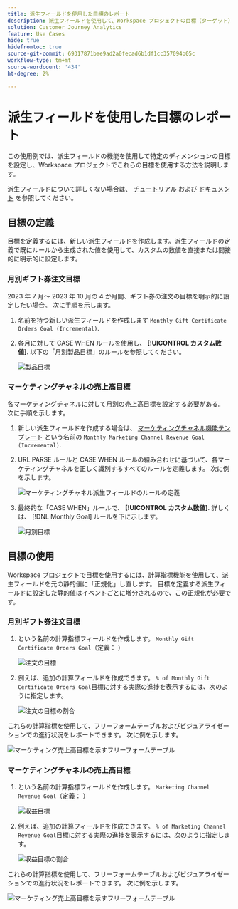 ```yaml
---
title: 派生フィールドを使用した目標のレポート
description: 派生フィールドを使用して、Workspace プロジェクトの目標（ターゲット）をレポートする方法を説明します。
solution: Customer Journey Analytics
feature: Use Cases
hide: true
hidefromtoc: true
source-git-commit: 69317871bae9ad2a0fecad6b1df1cc357094b05c
workflow-type: tm+mt
source-wordcount: '434'
ht-degree: 2%

---
```



# 派生フィールドを使用した目標のレポート

この使用例では、派生フィールドの機能を使用して特定のディメンションの目標を設定し、Workspace プロジェクトでこれらの目標を使用する方法を説明します。

派生フィールドについて詳しくない場合は、 [チュートリアル](https://experienceleague.adobe.com/docs/customer-journey-analytics-learn/tutorials/data-views/derived-fields-in-cja.html?lang=en) および [ドキュメント](../data-views/derived-fields/derived-fields.md) を参照してください。


## 目標の定義

目標を定義するには、新しい派生フィールドを作成します。派生フィールドの定義で既にルールから生成された値を使用して、カスタムの数値を直接または間接的に明示的に設定します。


### 月別ギフト券注文目標

2023 年 7 月～ 2023 年 10 月の 4 か月間、ギフト券の注文の目標を明示的に設定したい場合。 次に手順を示します。

1. 名前を持つ新しい派生フィールドを作成します `Monthly Gift Certificate Orders Goal (Incremental)`.

1. 各月に対して CASE WHEN ルールを使用し、 **[!UICONTROL カスタム数値]**. 以下の「月別製品目標」のルールを参照してください。

   ![製品目標](assets/goals-derived-field-product-goals-1.png)


### マーケティングチャネルの売上高目標

各マーケティングチャネルに対して月別の売上高目標を設定する必要がある。 次に手順を示します。

1. 新しい派生フィールドを作成する場合は、 [マーケティングチャネル機能テンプレート](/help/data-views/derived-fields/derived-fields.md#marketing-channels) という名前の `Monthly Marketing Channel Revenue Goal (Incremental)`.

1. URL PARSE ルールと CASE WHEN ルールの組み合わせに基づいて、各マーケティングチャネルを正しく識別するすべてのルールを定義します。 次に例を示します。

   ![マーケティングチャネル派生フィールドのルールの定義](assets/goals-derived-field-marketing-channel-1.png)

1. 最終的な「CASE WHEN」ルールで、 **[!UICONTROL カスタム数値]**. 詳しくは、 [!DNL Monthly Goal] ルールを下に示します。

   ![月別目標](assets/goals-derived-field-marketing-channel-2.png)



## 目標の使用

Workspace プロジェクトで目標を使用するには、計算指標機能を使用して、派生フィールドを元の静的値に「正規化」し直します。 目標を定義する派生フィールドに設定した静的値はイベントごとに増分されるので、この正規化が必要です。

### 月別ギフト券注文目標

1. という名前の計算指標フィールドを作成します。 `Monthly Gift Certificate Orders Goal`（定義： ）

   ![注文の目標](assets/calculated-metric-ordersgoals.png)

1. 例えば、追加の計算フィールドを作成できます。 `% of Monthly Gift Certificate Orders Goal`目標に対する実際の進捗を表示するには、次のように指定します。

   ![注文の目標の割合](assets/calculated-metric-ordersgoalspercent.png)

これらの計算指標を使用して、フリーフォームテーブルおよびビジュアライゼーションでの進行状況をレポートできます。 次に例を示します。

![マーケティング売上高目標を示すフリーフォームテーブル](assets/freeform-table-product-order-goals.png)


### マーケティングチャネルの売上高目標

1. という名前の計算指標フィールドを作成します。 `Marketing Channel Revenue Goal`（定義： ）

   ![収益目標](assets/calculated-metric-revenuegoals.png)

1. 例えば、追加の計算フィールドを作成できます。 `% of Marketing Channel Revenue Goal`目標に対する実際の進捗を表示するには、次のように指定します。

   ![収益目標の割合](assets/calculated-metric-revenuegoalspercent.png)

これらの計算指標を使用して、フリーフォームテーブルおよびビジュアライゼーションでの進行状況をレポートできます。 次に例を示します。

![マーケティング売上高目標を示すフリーフォームテーブル](assets/freeform-table-marketing-channel-revenue-goals.png)
